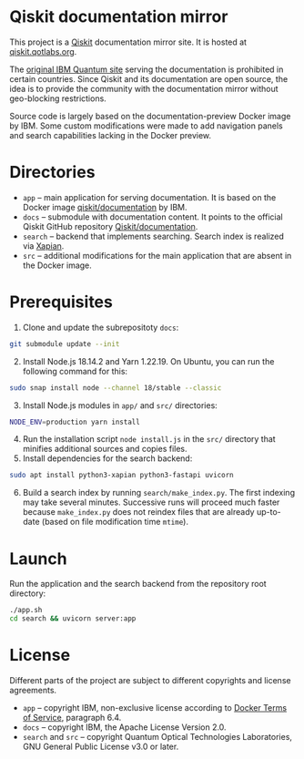# Qiskit documentation mirror

This project is a [Qiskit](https://github.com/Qiskit/qiskit) documentation mirror site. It is hosted at [qiskit.qotlabs.org](https://qiskit.qotlabs.org).

The [original IBM Quantum site](https://docs.quantum.ibm.com/) serving the documentation is prohibited in certain countries. Since Qiskit and its documentation are open source, the idea is to provide the community with the documentation mirror without geo-blocking restrictions.

Source code is largely based on the documentation-preview Docker image by IBM. Some custom modifications were made to add navigation panels and search capabilities lacking in the Docker preview.

# Directories

- `app` – main application for serving documentation. It is based on the Docker image [qiskit/documentation](https://hub.docker.com/r/qiskit/documentation) by IBM.
- `docs` – submodule with documentation content. It points to the official Qiskit GitHub repository [Qiskit/documentation](https://github.com/Qiskit/documentation).
- `search` – backend that implements searching. Search index is realized via [Xapian](https://xapian.org/).
- `src` – additional modifications for the main application that are absent in the Docker image.

# Prerequisites

1. Clone and update the subrepositoty `docs`:
```bash
git submodule update --init
```
2. Install Node.js 18.14.2 and Yarn 1.22.19. On Ubuntu, you can run the following command for this:
```bash
sudo snap install node --channel 18/stable --classic
```
3. Install Node.js modules in `app/` and `src/` directories:
```bash
NODE_ENV=production yarn install
```
4. Run the installation script `node install.js` in the `src/` directory that minifies additional sources and copies files.
5. Install dependencies for the search backend:
```bash
sudo apt install python3-xapian python3-fastapi uvicorn
```
6. Build a search index by running `search/make_index.py`. The first indexing may take several minutes. Successive runs will proceed much faster because `make_index.py` does not reindex files that are already up-to-date (based on file modification time `mtime`).

# Launch

Run the application and the search backend from the repository root directory:
```bash
./app.sh
cd search && uvicorn server:app
```

# License

Different parts of the project are subject to different copyrights and license agreements.
- `app` – copyright IBM, non-exclusive license according to [Docker Terms of Service](https://www.docker.com/legal/docker-terms-service/), paragraph 6.4.
- `docs` – copyright IBM, the Apache License Version 2.0.
- `search` and `src` – copyright Quantum Optical Technologies Laboratories, GNU General Public License v3.0 or later.

